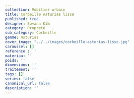 ```yaml
---
collection: Mobilier urbain
title: Corbeille Asturias lisse
published: true
designer: Sovann Kim
category: Propreté
sub_category: Corbeille
gamme: Asturias
cover_image: "../../images/corbeille-asturias-lisse.jpg"
caroussel: []
reference : ''
materiau: ''
poids: ''
dimensions: ''
traitement: ''
tags: []
series: false
canonical_url: false
description: ''
---
```

